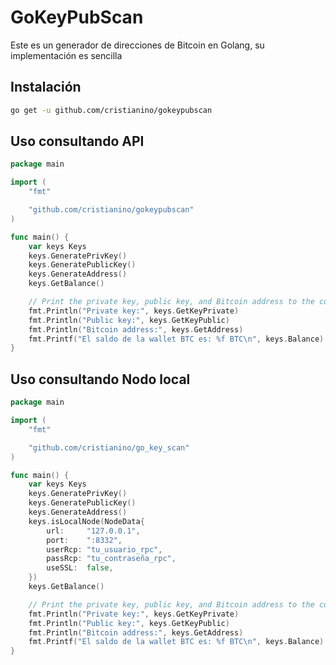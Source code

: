 # GoKeyPubScan

Este es un generador de direcciones de Bitcoin en Golang, su implementación es sencilla

## Instalación

```bash
go get -u github.com/cristianino/gokeypubscan
```

## Uso consultando API

```go
package main

import (
	"fmt"

	"github.com/cristianino/gokeypubscan"
)

func main() {
	var keys Keys
	keys.GeneratePrivKey()
	keys.GeneratePublicKey()
	keys.GenerateAddress()
	keys.GetBalance()

	// Print the private key, public key, and Bitcoin address to the console.
	fmt.Println("Private key:", keys.GetKeyPrivate)
	fmt.Println("Public key:", keys.GetKeyPublic)
	fmt.Println("Bitcoin address:", keys.GetAddress)
	fmt.Printf("El saldo de la wallet BTC es: %f BTC\n", keys.Balance)
}
```

## Uso consultando Nodo local

```go
package main

import (
	"fmt"

	"github.com/cristianino/go_key_scan"
)

func main() {
	var keys Keys
	keys.GeneratePrivKey()
	keys.GeneratePublicKey()
	keys.GenerateAddress()
	keys.isLocalNode(NodeData{
		url:     "127.0.0.1",
		port:    ":8332",
		userRcp: "tu_usuario_rpc",
		passRcp: "tu_contraseña_rpc",
		useSSL:  false,
	})
	keys.GetBalance()

	// Print the private key, public key, and Bitcoin address to the console.
	fmt.Println("Private key:", keys.GetKeyPrivate)
	fmt.Println("Public key:", keys.GetKeyPublic)
	fmt.Println("Bitcoin address:", keys.GetAddress)
	fmt.Printf("El saldo de la wallet BTC es: %f BTC\n", keys.Balance)
}
```